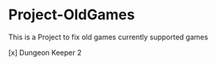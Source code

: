 # Project-OldGames
This is a Project to fix old games currently supported games

[x] Dungeon Keeper 2
